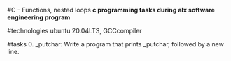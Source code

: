#C - Functions, nested loops
**c programming tasks during alx software engineering program**

#technologies
ubuntu 20.04LTS, GCCcompiler

#tasks
0. _putchar: Write a program that prints _putchar, followed by a new line.
